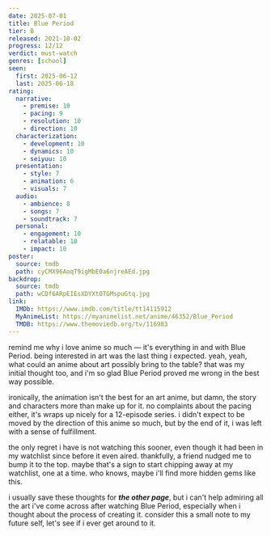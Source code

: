 ```yaml
---
date: 2025-07-01
title: Blue Period
tier: B
released: 2021-10-02
progress: 12/12
verdict: must-watch
genres: [school]
seen:
  first: 2025-06-12
  last: 2025-06-18
rating:
  narrative:
    - premise: 10
    - pacing: 9
    - resolution: 10
    - direction: 10
  characterization:
    - development: 10
    - dynamics: 10
    - seiyuu: 10
  presentation:
    - style: 7
    - animation: 6
    - visuals: 7
  audio:
    - ambience: 8
    - songs: 7
    - soundtrack: 7
  personal:
    - engagement: 10
    - relatable: 10
    - impact: 10
poster:
  source: tmdb
  path: cyCMX96AoqT9igMbE0a6njreAEd.jpg
backdrop:
  source: tmdb
  path: wCDf6ARpEIEsXDYXtOTGMspuGtq.jpg
link:
  IMDb: https://www.imdb.com/title/tt14115912
  MyAnimeList: https://myanimelist.net/anime/46352/Blue_Period
  TMDB: https://www.themoviedb.org/tv/116983
---
```


remind me why i love anime so much — it's everything in and with Blue Period. being interested in art was the last thing i expected. yeah, yeah, what could an anime about art possibly bring to the table? that was my initial thought too, and i'm so glad Blue Period proved me wrong in the best way possible.

ironically, the animation isn't the best for an art anime, but damn, the story and characters more than make up for it. no complaints about the pacing either, it's wraps up nicely for a 12-episode series. i didn't expect to be moved by the direction of this anime so much, but by the end of it, i was left with a sense of fulfillment.

the only regret i have is not watching this sooner, even though it had been in my watchlist since before it even aired. thankfully, a friend nudged me to bump it to the top. maybe that's a sign to start chipping away at my watchlist, one at a time. who knows, maybe i'll find more hidden gems like this.

i usually save these thoughts for ***the other page***, but i can't help admiring all the art i've come across after watching Blue Period, especially when i thought about the process of creating it. consider this a small note to my future self, let's see if i ever get around to it.
